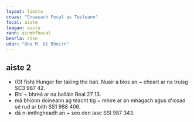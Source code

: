 ```yaml
---
layout: liosta
cnuas: "Cnuasach Focal as Teileann"
focal: aiste
leagan: aiste
rann: ainmhfhocal
bearla: rise
udar: "Úna M. Uí Bheirn"
---
```


## aiste 2


* (Of fish) Hunger for taking the bait. Nuair a bíos an ~
cheart ar na truisg SC3 987 42.
* Bhí ~ bhreá ar na balláin Béal 27 13.
* má bhíonn doineann ag teacht tig ~ mhire ar an
mhágach agus d'íosad sé rud ar bith SS1 988 406.
* dá n-imthigheadh an ~ seo den iasc SSI 987 343.

